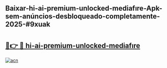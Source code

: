 ## Baixar-hi-ai-premium-unlocked-mediafıre-Apk-sem-anúncios-desbloqueado-completamente-2025-#9xuak

# <h2><a href="https://ainizakaria.my?title=hi-ai-premium-unlocked-mediafıre&ref=20M">🔗👉 🔴 hi-ai-premium-unlocked-mediafıre</a></h2>

[![acn](https://github.com/user-attachments/assets/0f9c940e-d8b0-45ae-aac7-cd30a18b3e1c)](https://ainizakaria.my?title=hi-ai-premium-unlocked-mediafıre&ref=20M)

